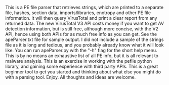 
This is a PE file parser that retrieves strings, which are printed to a separate file, hashes, section data, imports/libraries, enotropy and other PE file information. It will then query VirusTotal and print a clear report from any returned data. The new VirusTotal V3 API costs money if you want to get AV detection information, but is still free, although more concise, with the V2 API, hence using both APIs for as much free info as you can get. See the apeParser.txt file for sample output. I did not include a sample of the strings file as it is long and tedious, and you probably already know what it will look like. You can run apeParser.py with the "-h" flag for the short help menu. This is by no means an exhaustive list of all PE info, but it is all relevant to malware analysis. This is an exercise in working with the pefile python library, and gaining some experience with third party APIs. This is a great beginner tool to get you started and thinking about what else you might do with a parsing tool. Enjoy. All thoughts and ideas are welcome.
